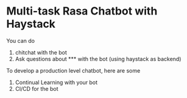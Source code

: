 # Multi-task Rasa Chatbot with Haystack

You can do 
1. chitchat with the bot
2. Ask questions about *** with the bot (using haystack as backend)

To develop a production level chatbot, here are some 

1. Continual Learning with your bot
2. CI/CD for the bot
